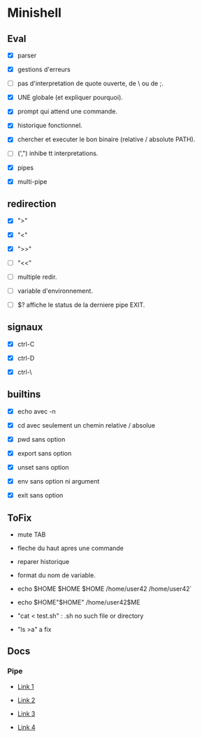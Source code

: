 # Minishell

## Eval

- [x] parser

- [x] gestions d'erreurs

- [ ] pas d'interpretation de quote ouverte, de \ ou de ;.

- [x] UNE globale (et expliquer pourquoi).

- [x] prompt qui attend une commande.

- [x] historique fonctionnel.

- [x] chercher et executer le bon binaire (relative / absolute PATH).

- [ ] (',") inhibe tt interpretations.

- [x] pipes

- [x] multi-pipe

## redirection

- [x] ">"

- [x] "<"

- [x] ">>"

- [ ] "<<"

- [ ] multiple redir.

- [ ] variable d'environnement.

- [ ] $? affiche le status de la derniere pipe EXIT.

## signaux

- [x] ctrl-C

- [x] ctrl-D

- [x] ctrl-\

## builtins

- [x] echo avec -n

- [x] cd avec seulement un chemin relative / absolue

- [x] pwd sans option

- [x] export sans option

- [x] unset sans option

- [x] env sans option ni argument

- [x] exit sans option

## ToFix

- mute TAB

- fleche du haut apres une commande

- reparer historique

- format du nom de variable.

- echo $HOME $HOME $HOME
/home/user42 /home/user42`

- echo $HOME"$HOME"
/home/user42$ME

- "cat < test.sh" : .sh no such file or directory

- "ls >a" a fix

## Docs

### Pipe

- [Link 1](http://www.zeitoun.net/articles/communication-par-tuyau/start\n)

- [Link 2](http://www.zeitoun.net/_media/articles/communication-par-tuyau/stdxxx_2.png\n)

- [Link 3](http://www.rozmichelle.com/pipes-forks-dups/\n)

- [Link 4](https://tldp.org/LDP/lpg/node11.html\n)
